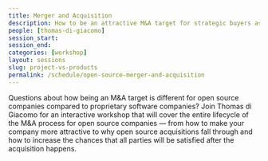 ```yaml
---
title: Merger and Acquisition
description: How to be an attractive M&A target for strategic buyers as an open source company.
people: [thomas-di-giacomo]
session_start: 
session_end: 
categories: [workshop]
layout: sessions
slug: project-vs-products
permalink: /schedule/open-source-merger-and-acquisition
---
```


Questions about how being an M&A target is different for open source companies compared to proprietary software 
companies? Join Thomas di Giacomo for an interactive workshop that will cover the entire lifecycle of the M&A 
process for open source companies — from how to make your company more attractive to why open source acquisitions 
fall through and how to increase the chances that all parties will be satisfied after the acquisition happens. 
